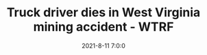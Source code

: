 ---
"title": "Truck driver dies in West Virginia mining accident - WTRF"
"date": "2021-8-11 7:0:0"
"feed_name": "GOOGLENEWSMINING"
"feed_website": "https://news.google.com/search?q=mining%2Bincident&hl=en-US&gl=US&ceid=US:en"
"feed_rss": "https://news.google.com/rss/search?q=mining%2Bincident&hl=en-US&gl=US&ceid=US:en"
"link": "https://www.wtrf.com/news/west-virginia-headlines/truck-driver-dies-in-west-virginia-mining-accident/"
"file": "_posts/2021-1-1-99110a87b6d95d79e8cee9c4eddb87d4716d9a9d.md"
"accident": "1"
"drilling": "1"
"dead": "1"
"injured": "0"
---